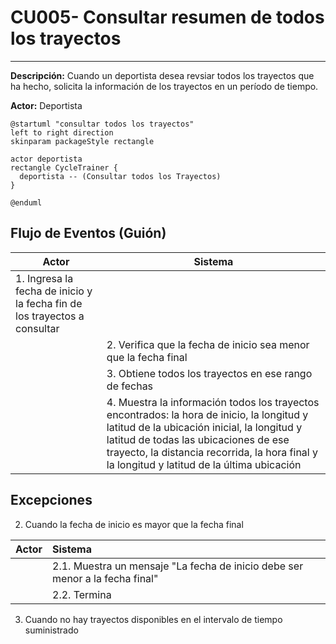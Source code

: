 # CU005- Consultar resumen de todos los trayectos
---

**Descripción:**  Cuando un deportista desea revsiar todos los trayectos que ha hecho, solicita la información de los trayectos en un período de tiempo.

**Actor:** Deportista

```plantuml
@startuml "consultar todos los trayectos"
left to right direction
skinparam packageStyle rectangle

actor deportista
rectangle CycleTrainer {
  deportista -- (Consultar todos los Trayectos)
}

@enduml
```

## Flujo de Eventos (Guión)


| Actor  | Sistema |
|--------|---------|
| 1. Ingresa la fecha de inicio y la fecha fin de los trayectos a consultar  ||
| | 2. Verifica que la fecha de inicio sea menor que la fecha final |
| | 3. Obtiene todos los trayectos en ese rango de fechas |
| | 4. Muestra la información todos los trayectos encontrados: la hora de inicio, la longitud y latitud de la ubicación inicial, la longitud y latitud de todas las ubicaciones de ese trayecto, la distancia recorrida, la hora final y la longitud y latitud de la última ubicación |

## Excepciones

2. Cuando la fecha de inicio es mayor que la fecha final

| Actor  | Sistema |
|:-------|:---------|
| | 2.1. Muestra un mensaje "La fecha de inicio debe ser menor a la fecha final" |
| | 2.2. Termina | 

3. Cuando no hay trayectos disponibles en el intervalo de tiempo suministrado

